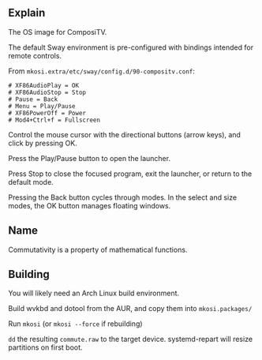 ## Explain
The OS image for ComposiTV.

The default Sway environment is pre-configured with bindings intended for remote controls.

From `mkosi.extra/etc/sway/config.d/90-compositv.conf`:
```
# XF86AudioPlay = OK
# XF86AudioStop = Stop
# Pause = Back
# Menu = Play/Pause
# XF86PowerOff = Power
# Mod4+Ctrl+f = Fullscreen
```
Control the mouse cursor with the directional buttons (arrow keys), and click by pressing OK.

Press the Play/Pause button to open the launcher.

Press Stop to close the focused program, exit the launcher, or return to the default mode.

Pressing the Back button cycles through modes.
In the select and size modes, the OK button manages floating windows.

## Name
Commutativity is a property of mathematical functions.

## Building
You will likely need an Arch Linux build environment.

Build wvkbd and dotool from the AUR,
and copy them into `mkosi.packages/`

Run `mkosi` (or `mkosi --force` if rebuilding)

`dd` the resulting `commute.raw` to the target device.
systemd-repart will resize partitions on first boot.
